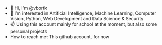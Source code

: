 - 👋 Hi, I’m @vbortk
- 👀 I’m interested in Artificial Intelligence, Machine Learning, Computer Vision, Python, Web Development and Data Science & Security
- 📫 Using this account mainly for school at the moment, but also some personal projects
- How to reach me: This github account, for now

<!---
vbortk/vbortk is a ✨ special ✨ repository because its `README.md` (this file) appears on your GitHub profile.
You can click the Preview link to take a look at your changes.
--->

